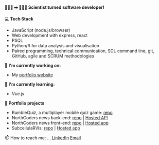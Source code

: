 __👩🏻‍🔬 ➡️ 👩🏻‍💻 Scientist turned software developer!__

💻 __Tech Stack__
- JavaScript (node.js/browser)
- Web development with express, react
- PSQL
- Python/R for data analysis and visualisation
- Paired programming, technical communication, SDL command line, git, GitHub, agile and SCRUM methodologies
  
🔭 __I'm currently working on:__
- My [portfolio website](https://github.com/JoWatson2011/portfolio-website)

🌱 __I'm currently learning:__
- Vue.js

🌟 __Portfolio projects__
- RumbleQuiz, a multiplayer mobile quiz game: [repo](https://github.com/JoWatson2011/rumble-quiz-app)
- NorthCoders news back-end: [repo](https://github.com/JoWatson2011/nc-news) | [Hosted API](https://nc-news-2qmw.onrender.com/api)
- NorthCoders news front-end: [repo](https://github.com/JoWatson2011/fe-nc-news) | [Hosted app](https://jowatson-portfolio-nc-news.netlify.app/)
- SubcellulaRVis: [repo](https://github.com/JoWatson2011/subcellularvis) | [Hosted app](phenome.manchester.ac.uk/subcellular)

📫 How to reach me: ...
[LinkedIn](https://www.linkedin.com/in/jolwatson/)
[Email](mailto:jowatson@protonmail.com)

<!--
**JoWatson2011/JoWatson2011** is a ✨ _special_ ✨ repository because its `README.md` (this file) appears on your GitHub profile.

Here are some ideas to get you started:

- 🔭 I’m currently working on ...
- 🌱 I’m currently learning ...
- 👯 I’m looking to collaborate on ...
- 🤔 I’m looking for help with ...
- 💬 Ask me about ...
- 📫 How to reach me: ...
- 😄 Pronouns: ...
- ⚡ Fun fact: ...
-->
